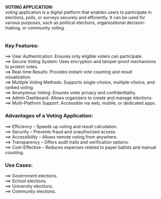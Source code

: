 **VOTING APPLICATION:**<br>
voting application is a digital platform that enables users to participate in elections, polls, or surveys securely and efficiently.
It can be used for various purposes, such as political elections, organizational decision-making, or community voting.  
<br>
### **Key Features:**  <br>
==> User Authentication: Ensures only eligible voters can participate.<br>
==> Secure Voting System: Uses encryption and tamper-proof mechanisms to protect votes.<br>
==> Real-time Results: Provides instant vote counting and result visualization.<br>
==> Multiple Voting Methods: Supports single-choice, multiple-choice, and ranked voting.<br>
==> Anonymous Voting: Ensures voter privacy and confidentiality.<br>
==> Admin Dashboard: Allows organizers to create and manage elections.<br>
==> Multi-Platform Support: Accessible via web, mobile, or dedicated apps.<br>
### **Advantages of a Voting Application:** <br>
==> Efficiency – Speeds up voting and result calculation.<br>
==> Security – Prevents fraud and unauthorized access.<br>
==> Accessibility – Allows remote voting from anywhere.<br>
==> Transparency – Offers audit trails and verification options.<br>
==> Cost-Effective – Reduces expenses related to paper ballots and manual counting.<br>
  ###  **Use Cases:** <br>
==> Government elections.<br>
==> School elections.<br>
==> University elections.<br>
==> Community elections.

